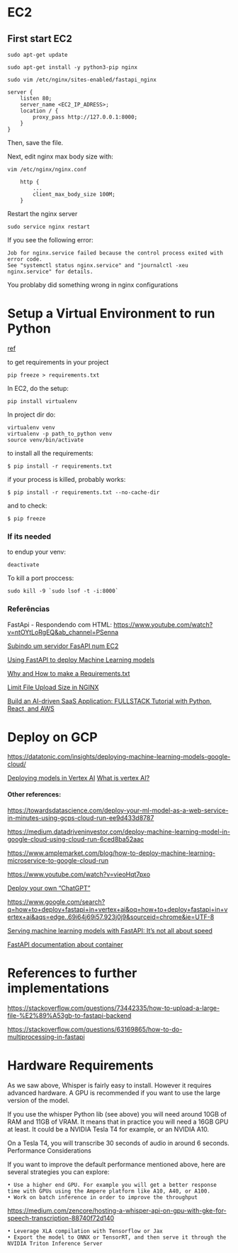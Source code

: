 # EC2
## First start EC2
```
sudo apt-get update 
```

```
sudo apt-get install -y python3-pip nginx
```

```
sudo vim /etc/nginx/sites-enabled/fastapi_nginx
```

```
server {
    listen 80;
    server_name <EC2_IP_ADRESS>;
    location / {
        proxy_pass http://127.0.0.1:8000;
    }
}
```
Then, save the file.


Next, edit nginx max body size with:
```
vim /etc/nginx/nginx.conf
```
```
    http {
        ...
        client_max_body_size 100M;
    }
```

Restart the nginx server
```
sudo service nginx restart
```

If you see the following error:
```
Job for nginx.service failed because the control process exited with error code.
See "systemctl status nginx.service" and "journalctl -xeu nginx.service" for details.
```
You problaby did something wrong in nginx configurations 


# Setup a Virtual Environment to run Python
[ref](https://engineering.rappi.com/using-fastapi-to-deploy-machine-learning-models-cd5ed7219ea)

to get requirements in your project
```
pip freeze > requirements.txt
```

In EC2, do the setup:
```
pip install virtualenv
```

In project dir do:
```
virtualenv venv
virtualenv -p path_to_python venv
source venv/bin/activate
```

to install all the requirements:
```
$ pip install -r requirements.txt
```

if your process is killed, probably works:
```
$ pip install -r requirements.txt --no-cache-dir
```

and to check:
```
$ pip freeze
```

### If its needed

to endup your venv:
```
deactivate
```

To kill a port proccess:
```
sudo kill -9 `sudo lsof -t -i:8000`
```
### Referências

FastApi - Respondendo com HTML: https://www.youtube.com/watch?v=ntOYtLoRgEQ&ab_channel=PSenna

[Subindo um servidor FasAPI num EC2](https://www.youtube.com/watch?v=SgSnz7kW-Ko&ab_channel=pixegami)

[Using FastAPI to deploy Machine Learning models](https://engineering.rappi.com/using-fastapi-to-deploy-machine-learning-models-cd5ed7219ea)

[Why and How to make a Requirements.txt](https://boscacci.medium.com/why-and-how-to-make-a-requirements-txt-f329c685181e)

[Limit File Upload Size in NGINX](https://docs.rackspace.com/support/how-to/limit-file-upload-size-in-nginx/#:~:text=Edit%20the%20upload%20file%20size%20value%201%20Edit,systemd%20systemctl%20restart%20nginx%20sysvinit%20service%20nginx%20restart)

[Build an AI-driven SaaS Application: FULLSTACK Tutorial with Python, React, and AWS](https://www.youtube.com/watch?v=yxyyYMWu1ZA&ab_channel=pixegami)

# Deploy on GCP

https://datatonic.com/insights/deploying-machine-learning-models-google-cloud/

[Deploying models in Vertex AI](https://github.com/GoogleCloudPlatform/vertex-ai-samples/blob/main/notebooks/official/custom/SDK_Custom_Container_Prediction.ipynb)
[What is vertex AI?](https://geekflare.com/google-clouds-vertex-ai/)

#### Other references:

https://towardsdatascience.com/deploy-your-ml-model-as-a-web-service-in-minutes-using-gcps-cloud-run-ee9d433d8787

https://medium.datadriveninvestor.com/deploy-machine-learning-model-in-google-cloud-using-cloud-run-6ced8ba52aac

https://www.amplemarket.com/blog/how-to-deploy-machine-learning-microservice-to-google-cloud-run

https://www.youtube.com/watch?v=vieoHqt7pxo

[Deploy your own “ChatGPT”](https://medium.com/@giacomo.vianello/deploy-your-own-chatgpt-c012e762f6c0)

https://www.google.com/search?q=how+to+deploy+fastapi+in+vertex+ai&oq=how+to+deploy+fastapi+in+vertex+ai&aqs=edge..69i64j69i57.923j0j9&sourceid=chrome&ie=UTF-8

[Serving machine learning models with FastAPI: It’s not all about speed](https://www.amplemarket.com/blog/serving-machine-learning-models-with-fastapi)

[FastAPI documentation about container](https://fastapi.tiangolo.com/deployment/docker/)

# References to further implementations

https://stackoverflow.com/questions/73442335/how-to-upload-a-large-file-%E2%89%A53gb-to-fastapi-backend

https://stackoverflow.com/questions/63169865/how-to-do-multiprocessing-in-fastapi



# Hardware Requirements

As we saw above, Whisper is fairly easy to install. However it requires advanced hardware. A GPU is recommended if you want to use the large version of the model.

If you use the whisper Python lib (see above) you will need around 10GB of RAM and 11GB of VRAM. It means that in practice you will need a 16GB GPU at least. It could be a NVIDIA Tesla T4 for example, or an NVIDIA A10.

On a Tesla T4, you will transcribe 30 seconds of audio in around 6 seconds.
Performance Considerations

If you want to improve the default performance mentioned above, here are several strategies you can explore:

    • Use a higher end GPU. For example you will get a better response time with GPUs using the Ampere platform like A10, A40, or A100.
    • Work on batch inference in order to improve the throughput

https://medium.com/zencore/hosting-a-whisper-api-on-gpu-with-gke-for-speech-transcription-88740f72d140

    • Leverage XLA compilation with Tensorflow or Jax
    • Export the model to ONNX or TensorRT, and then serve it through the NVIDIA Triton Inference Server
